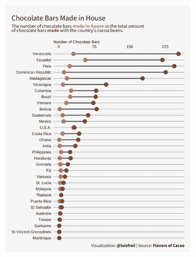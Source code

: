 ![Dumbbell plot that shows countries on the y axis and number of chocolate bars on the x axis. There are 2 dots for each country, one that shows the number of chocolates made in house with the country's own cocoa beans and one that shows the total amount of chocolate bars made with the country's cocoa beans. For countries like Venezuela their cocoa beans are used to make more than 200 chocolate bars, but only 31 of those are made in house.](https://github.com/luisfrein/R_Tidytuesday/blob/master/2022/W03_Chocolate_Ratings/W03_Chocolate_Ratings.png)
